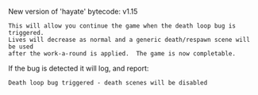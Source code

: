 
New version of 'hayate' bytecode: v1.15

    This will allow you continue the game when the death loop bug is triggered.
    Lives will decrease as normal and a generic death/respawn scene will be used
    after the work-a-round is applied.  The game is now completable.

If the bug is detected it will log, and report:

`Death loop bug triggered - death scenes will be disabled`
